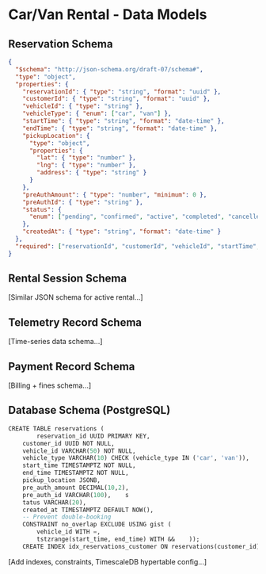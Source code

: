 # Car/Van Rental - Data Models

## Reservation Schema

```json
{
  "$schema": "http://json-schema.org/draft-07/schema#",
  "type": "object",
  "properties": {
    "reservationId": { "type": "string", "format": "uuid" },
    "customerId": { "type": "string", "format": "uuid" },
    "vehicleId": { "type": "string" },
    "vehicleType": { "enum": ["car", "van"] },
    "startTime": { "type": "string", "format": "date-time" },
    "endTime": { "type": "string", "format": "date-time" },
    "pickupLocation": {
      "type": "object",
      "properties": {
        "lat": { "type": "number" },
        "lng": { "type": "number" },
        "address": { "type": "string" }
      }
    },
    "preAuthAmount": { "type": "number", "minimum": 0 },
    "preAuthId": { "type": "string" },
    "status": { 
      "enum": ["pending", "confirmed", "active", "completed", "cancelled"] 
    },
    "createdAt": { "type": "string", "format": "date-time" }
  },
  "required": ["reservationId", "customerId", "vehicleId", "startTime", "endTime"]
}
```

## Rental Session Schema
[Similar JSON schema for active rental...]

## Telemetry Record Schema
[Time-series data schema...]

## Payment Record Schema
[Billing + fines schema...]

## Database Schema (PostgreSQL)

```sql
CREATE TABLE reservations (
        reservation_id UUID PRIMARY KEY,    
    customer_id UUID NOT NULL,    
    vehicle_id VARCHAR(50) NOT NULL,    
    vehicle_type VARCHAR(10) CHECK (vehicle_type IN ('car', 'van')),    
    start_time TIMESTAMPTZ NOT NULL,    
    end_time TIMESTAMPTZ NOT NULL,    
    pickup_location JSONB,    
    pre_auth_amount DECIMAL(10,2),    
    pre_auth_id VARCHAR(100),    s
    tatus VARCHAR(20),    
    created_at TIMESTAMPTZ DEFAULT NOW(),  
    -- Prevent double-booking    
    CONSTRAINT no_overlap EXCLUDE USING gist (        
        vehicle_id WITH =,        
        tstzrange(start_time, end_time) WITH &&    ));
    CREATE INDEX idx_reservations_customer ON reservations(customer_id);CREATE INDEX idx_reservations_vehicle_time ON reservations(vehicle_id, start_time);
```

[Add indexes, constraints, TimescaleDB hypertable config...]